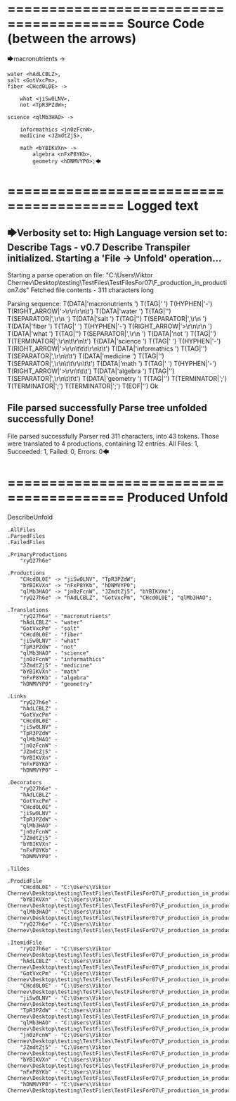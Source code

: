 ========================================
Source Code (between the arrows)
========================================

🡆macronutrients <ryQ27h6e> ->

	water <hAdLCBLZ>,
    salt <GotVxcPm>,
    fiber <CHcd0L0E> ->

        what <jiSw0LNV>,
        not <TpR3PZdW>;
	
	science <qlMb3HAO> ->
			
		informathics <jn0zFcnW>,
		medicine <JZmdtZj5>,
		
		math <bYBIKVXn> ->
			algebra <nFxP8YKb>,
			geometry <hDNMVYP0>;🡄

========================================
Logged text
========================================

🡆Verbosity set to: High
Language version set to: Describe Tags - v0.7
Describe Transpiler initialized.
Starting a 'File -> Unfold' operation...
------------------------
Starting a parse operation on file: "C:\Users\Viktor Chernev\Desktop\testing\TestFiles\TestFilesFor07\F_production_in_production7.ds"
Fetched file contents - 311 characters long

Parsing sequence: T(DATA|'macronutrients ') T(TAG|'<ryQ27h6e> ') T(HYPHEN|'-') T(RIGHT_ARROW|'>\r\n\r\n\t') T(DATA|'water ') T(TAG|'<hAdLCBLZ>') T(SEPARATOR|',\r\n    ') T(DATA|'salt ') T(TAG|'<GotVxcPm>') T(SEPARATOR|',\r\n    ') T(DATA|'fiber ') T(TAG|'<CHcd0L0E> ') T(HYPHEN|'-') T(RIGHT_ARROW|'>\r\n\r\n        ') T(DATA|'what ') T(TAG|'<jiSw0LNV>') T(SEPARATOR|',\r\n        ') T(DATA|'not ') T(TAG|'<TpR3PZdW>') T(TERMINATOR|';\r\n\t\r\n\t') T(DATA|'science ') T(TAG|'<qlMb3HAO> ') T(HYPHEN|'-') T(RIGHT_ARROW|'>\r\n\t\t\t\r\n\t\t') T(DATA|'informathics ') T(TAG|'<jn0zFcnW>') T(SEPARATOR|',\r\n\t\t') T(DATA|'medicine ') T(TAG|'<JZmdtZj5>') T(SEPARATOR|',\r\n\t\t\r\n\t\t') T(DATA|'math ') T(TAG|'<bYBIKVXn> ') T(HYPHEN|'-') T(RIGHT_ARROW|'>\r\n\t\t\t') T(DATA|'algebra ') T(TAG|'<nFxP8YKb>') T(SEPARATOR|',\r\n\t\t\t') T(DATA|'geometry ') T(TAG|'<hDNMVYP0>') T(TERMINATOR|';') T(TERMINATOR|';') T(TERMINATOR|';') T(EOF|'<EOF>') Ok

File parsed successfully
Parse tree unfolded successfully
Done!
------------------------
File parsed successfully
Parser red 311 characters, into 43 tokens.
Those were translated to 4 productions, containing 12 entries.
All Files: 1, Succeeded: 1, Failed: 0, Errors: 0🡄

========================================
Produced Unfold
========================================

DescribeUnfold

    .AllFiles
    .ParsedFiles
    .FailedFiles

    .PrimaryProductions
        "ryQ27h6e" 

    .Productions
        "CHcd0L0E" -> "jiSw0LNV", "TpR3PZdW";
        "bYBIKVXn" -> "nFxP8YKb", "hDNMVYP0";
        "qlMb3HAO" -> "jn0zFcnW", "JZmdtZj5", "bYBIKVXn";
        "ryQ27h6e" -> "hAdLCBLZ", "GotVxcPm", "CHcd0L0E", "qlMb3HAO";

    .Translations
        "ryQ27h6e" - "macronutrients"
        "hAdLCBLZ" - "water"
        "GotVxcPm" - "salt"
        "CHcd0L0E" - "fiber"
        "jiSw0LNV" - "what"
        "TpR3PZdW" - "not"
        "qlMb3HAO" - "science"
        "jn0zFcnW" - "informathics"
        "JZmdtZj5" - "medicine"
        "bYBIKVXn" - "math"
        "nFxP8YKb" - "algebra"
        "hDNMVYP0" - "geometry"

    .Links
        "ryQ27h6e" - 
        "hAdLCBLZ" - 
        "GotVxcPm" - 
        "CHcd0L0E" - 
        "jiSw0LNV" - 
        "TpR3PZdW" - 
        "qlMb3HAO" - 
        "jn0zFcnW" - 
        "JZmdtZj5" - 
        "bYBIKVXn" - 
        "nFxP8YKb" - 
        "hDNMVYP0" - 

    .Decorators
        "ryQ27h6e" - 
        "hAdLCBLZ" - 
        "GotVxcPm" - 
        "CHcd0L0E" - 
        "jiSw0LNV" - 
        "TpR3PZdW" - 
        "qlMb3HAO" - 
        "jn0zFcnW" - 
        "JZmdtZj5" - 
        "bYBIKVXn" - 
        "nFxP8YKb" - 
        "hDNMVYP0" - 

    .Tildes

    .ProdidFile
        "CHcd0L0E" - "C:\Users\Viktor Chernev\Desktop\testing\TestFiles\TestFilesFor07\F_production_in_production7.ds"
        "bYBIKVXn" - "C:\Users\Viktor Chernev\Desktop\testing\TestFiles\TestFilesFor07\F_production_in_production7.ds"
        "qlMb3HAO" - "C:\Users\Viktor Chernev\Desktop\testing\TestFiles\TestFilesFor07\F_production_in_production7.ds"
        "ryQ27h6e" - "C:\Users\Viktor Chernev\Desktop\testing\TestFiles\TestFilesFor07\F_production_in_production7.ds"

    .ItemidFile
        "ryQ27h6e" - "C:\Users\Viktor Chernev\Desktop\testing\TestFiles\TestFilesFor07\F_production_in_production7.ds"
        "hAdLCBLZ" - "C:\Users\Viktor Chernev\Desktop\testing\TestFiles\TestFilesFor07\F_production_in_production7.ds"
        "GotVxcPm" - "C:\Users\Viktor Chernev\Desktop\testing\TestFiles\TestFilesFor07\F_production_in_production7.ds"
        "CHcd0L0E" - "C:\Users\Viktor Chernev\Desktop\testing\TestFiles\TestFilesFor07\F_production_in_production7.ds"
        "jiSw0LNV" - "C:\Users\Viktor Chernev\Desktop\testing\TestFiles\TestFilesFor07\F_production_in_production7.ds"
        "TpR3PZdW" - "C:\Users\Viktor Chernev\Desktop\testing\TestFiles\TestFilesFor07\F_production_in_production7.ds"
        "qlMb3HAO" - "C:\Users\Viktor Chernev\Desktop\testing\TestFiles\TestFilesFor07\F_production_in_production7.ds"
        "jn0zFcnW" - "C:\Users\Viktor Chernev\Desktop\testing\TestFiles\TestFilesFor07\F_production_in_production7.ds"
        "JZmdtZj5" - "C:\Users\Viktor Chernev\Desktop\testing\TestFiles\TestFilesFor07\F_production_in_production7.ds"
        "bYBIKVXn" - "C:\Users\Viktor Chernev\Desktop\testing\TestFiles\TestFilesFor07\F_production_in_production7.ds"
        "nFxP8YKb" - "C:\Users\Viktor Chernev\Desktop\testing\TestFiles\TestFilesFor07\F_production_in_production7.ds"
        "hDNMVYP0" - "C:\Users\Viktor Chernev\Desktop\testing\TestFiles\TestFilesFor07\F_production_in_production7.ds"

